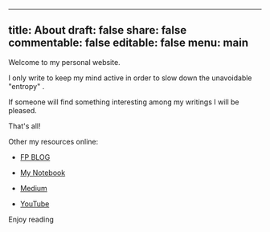 
---
title: About
draft: false
share: false
commentable: false
editable: false
menu: main
---

Welcome to my personal website.

I only write to keep my mind active in order to slow down the unavoidable "entropy" .

If someone will find something interesting among my writings I will be pleased. 

That's all!

Other my resources online:

- [FP BLOG](https://francopasut-en.blogspot.com/)

- [My Notebook](https://francopasut.github.io/)

- [Medium](https://medium.com/@FrancoPasut)

- [YouTube](https://www.youtube.com/channel/UCQatUUJTIhFNKr1dMYx1N7Q) 

Enjoy reading